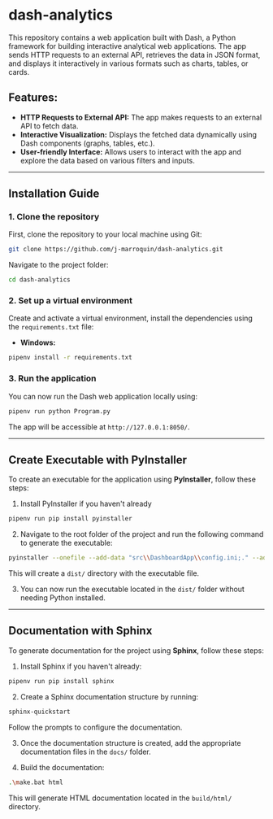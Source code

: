 # dash-analytics
This repository contains a web application built with Dash, a Python framework for building interactive analytical web applications. The app sends HTTP requests to an external API, retrieves the data in JSON format, and displays it interactively in various formats such as charts, tables, or cards.

## Features:
- **HTTP Requests to External API:** The app makes requests to an external API to fetch data.
- **Interactive Visualization:** Displays the fetched data dynamically using Dash components (graphs, tables, etc.).
- **User-friendly Interface:** Allows users to interact with the app and explore the data based on various filters and inputs.

---

## Installation Guide

### 1. Clone the repository

First, clone the repository to your local machine using Git:

```bash
git clone https://github.com/j-marroquin/dash-analytics.git
```
Navigate to the project folder:
```bash
cd dash-analytics
```

### 2. Set up a virtual environment

Create and activate a virtual environment, install the dependencies using the `requirements.txt` file:

- **Windows:**
```bash
pipenv install -r requirements.txt
```
### 3. Run the application

You can now run the Dash web application locally using:
```bash
pipenv run python Program.py
```
The app will be accessible at `http://127.0.0.1:8050/`.

---

## Create Executable with PyInstaller

To create an executable for the application using **PyInstaller**, follow these steps:

1. Install PyInstaller if you haven't already
```bash
pipenv run pip install pyinstaller
```
2. Navigate to the root folder of the project and run the following command to generate the executable:
```bash
pyinstaller --onefile --add-data "src\\DashboardApp\\config.ini;." --add-data "src\\DashboardApp\\graphs;graphs" --add-data "src\\DashboardApp\\layout;layout" --add-data "src\\DashboardApp\\assets;assets" --add-data "src\\DashboardApp\\pages;pages" --add-data "C:\\Users\\user\\.virtualenvs\\virtual-env-id\\Lib\\site-packages\\dash_ag_grid;dash_ag_grid" src\\DashboardApp\\Program.py
```
This will create a `dist/` directory with the executable file.

3. You can now run the executable located in the `dist/` folder without needing Python installed.

---

## Documentation with Sphinx

To generate documentation for the project using **Sphinx**, follow these steps:

1. Install Sphinx if you haven't already:
```bash
pipenv run pip install sphinx
```
2. Create a Sphinx documentation structure by running:
```bash
sphinx-quickstart
```
Follow the prompts to configure the documentation.

3. Once the documentation structure is created, add the appropriate documentation files in the `docs/` folder.

4. Build the documentation:
```bash
.\make.bat html
```

This will generate HTML documentation located in the `build/html/` directory.

